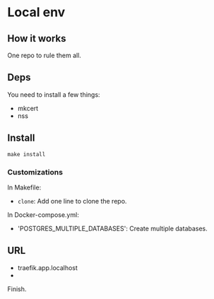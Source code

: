 # Local env

## How it works
One repo to rule them all.

## Deps
You need to install a few things:
- mkcert 
- nss

## Install
``make install``

### Customizations
In Makefile:
- ``clone``: Add one line to clone the repo.

In Docker-compose.yml:
- 'POSTGRES_MULTIPLE_DATABASES': Create multiple databases.

## URL
- traefik.app.localhost
- 

Finish.
